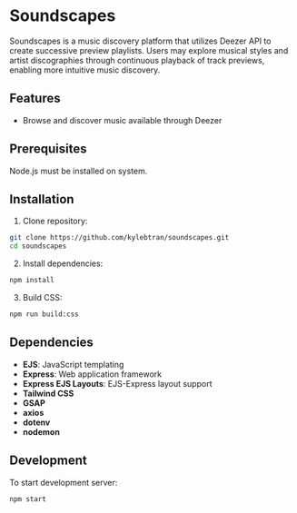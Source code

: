 # Soundscapes

Soundscapes is a music discovery platform that utilizes Deezer API to create successive preview playlists. Users may explore musical styles and artist discographies through continuous playback of track previews, enabling more intuitive music discovery.

## Features

- Browse and discover music available through Deezer

## Prerequisites

Node.js must be installed on system.

## Installation

1. Clone repository:

```bash
git clone https://github.com/kylebtran/soundscapes.git
cd soundscapes
```

2. Install dependencies:

```bash
npm install
```

3. Build CSS:

```bash
npm run build:css
```

## Dependencies

- **EJS**: JavaScript templating
- **Express**: Web application framework
- **Express EJS Layouts**: EJS-Express layout support
- **Tailwind CSS**
- **GSAP**
- **axios**
- **dotenv**
- **nodemon**

## Development

To start development server:

```bash
npm start
```
